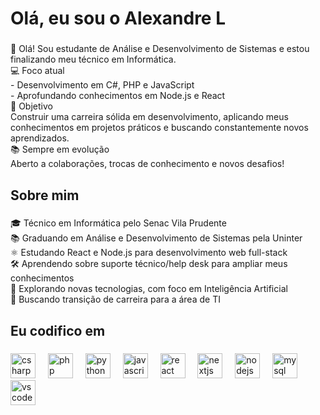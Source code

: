 <h1 align="left">Olá, eu sou o Alexandre L</h1>

###

<p align="left">👋 Olá! Sou estudante de Análise e Desenvolvimento de Sistemas e estou finalizando meu técnico em Informática.  <br>💻 Foco atual<br>- Desenvolvimento em C#, PHP e JavaScript <br>- Aprofundando conhecimentos em Node.js e React <br>🚀 Objetivo <br>Construir uma carreira sólida em desenvolvimento, aplicando meus conhecimentos em projetos práticos e buscando constantemente novos aprendizados.  <br>📚 Sempre em evolução  <br>Aberto a colaborações, trocas de conhecimento e novos desafios!</p>

###

<h2 align="left">Sobre mim</h2>

###

<p align="left">🎓 Técnico em Informática pelo Senac Vila Prudente<br>📚 Graduando em Análise e Desenvolvimento de Sistemas pela Uninter<br>⚛️ Estudando React e Node.js para desenvolvimento web full-stack<br>🛠️ Aprendendo sobre suporte técnico/help desk para ampliar meus conhecimentos<br>🤖 Explorando novas tecnologias, com foco em Inteligência Artificial<br>🚀 Buscando transição de carreira para a área de TI</p>

###

<h2 align="left">Eu codifico em</h2>

###

<div align="left">
  <img src="https://cdn.jsdelivr.net/gh/devicons/devicon/icons/csharp/csharp-original.svg" height="40" alt="csharp logo"  />
  <img width="12" />
  <img src="https://cdn.jsdelivr.net/gh/devicons/devicon/icons/php/php-original.svg" height="40" alt="php logo"  />
  <img width="12" />
  <img src="https://cdn.jsdelivr.net/gh/devicons/devicon/icons/python/python-original.svg" height="40" alt="python logo"  />
  <img width="12" />
  <img src="https://cdn.jsdelivr.net/gh/devicons/devicon/icons/javascript/javascript-original.svg" height="40" alt="javascript logo"  />
  <img width="12" />
  <img src="https://cdn.jsdelivr.net/gh/devicons/devicon/icons/react/react-original.svg" height="40" alt="react logo"  />
  <img width="12" />
  <img src="https://cdn.jsdelivr.net/gh/devicons/devicon/icons/nextjs/nextjs-original.svg" height="40" alt="nextjs logo"  />
  <img width="12" />
  <img src="https://cdn.jsdelivr.net/gh/devicons/devicon/icons/nodejs/nodejs-original.svg" height="40" alt="nodejs logo"  />
  <img width="12" />
  <img src="https://cdn.jsdelivr.net/gh/devicons/devicon/icons/mysql/mysql-original.svg" height="40" alt="mysql logo"  />
  <img width="12" />
  <img src="https://cdn.jsdelivr.net/gh/devicons/devicon/icons/vscode/vscode-original.svg" height="40" alt="vscode logo"  />
</div>

###
